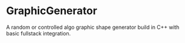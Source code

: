 # GraphicGenerator
A random or controlled algo graphic shape generator build in C++ with basic fullstack integration.
